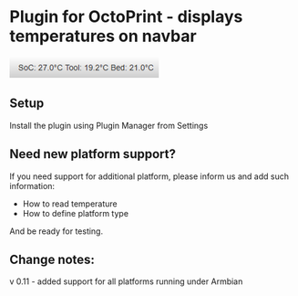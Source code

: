 # Plugin for OctoPrint - displays temperatures on navbar

![NavbarTemp](navbar.png?raw=true) 


## Setup

Install the plugin using Plugin Manager from Settings

## Need new platform support?
If you need support for additional platform, please inform us and add such information:
* How to read temperature
* How to define platform type

And be ready for testing.

## Change notes:
v 0.11 - added support for all platforms running under Armbian